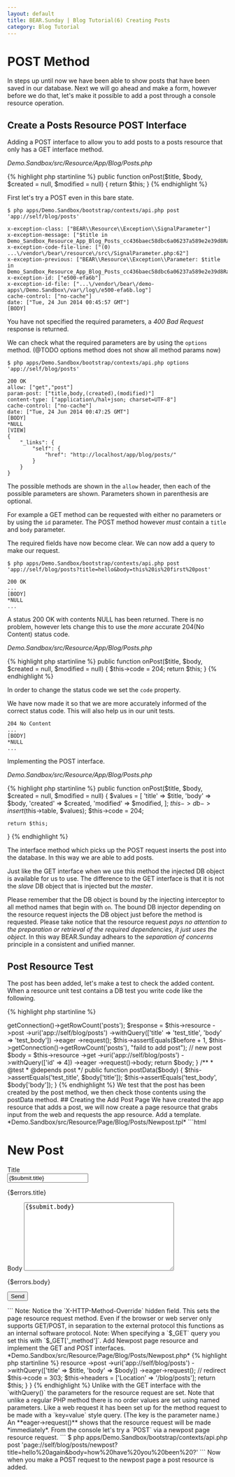 ```yaml
---
layout: default
title: BEAR.Sunday | Blog Tutorial(6) Creating Posts
category: Blog Tutorial
---
```


# POST Method 

In steps up until now we have been able to show posts that have been saved in our database. Next we will go ahead and make a form, however before we do that, let's make it possible to add a post through a console resource operation.

## Create a Posts Resource POST Interface 

Adding a POST interface to allow you to add posts to a posts resource that only has a GET interface method.

*Demo.Sandbox/src/Resource/App/Blog/Posts.php*

{% highlight php startinline %}
public function onPost($title, $body, $created = null, $modified = null)
{
    return $this;
}
{% endhighlight %}

First let's try a POST even in this bare state.

```
$ php apps/Demo.Sandbox/bootstrap/contexts/api.php post 'app://self/blog/posts'

x-exception-class: ["BEAR\\Resource\\Exception\\SignalParameter"]
x-exception-message: ["$title in Demo_Sandbox_Resource_App_Blog_Posts_cc436baec58dbc6a06237a589e2e39d8RayAop::onPost"]
x-exception-code-file-line: ["(0) ...\/vendor\/bear\/resource\/src\/SignalParameter.php:62"]
x-exception-previous: ["BEAR\\Resource\\Exception\\Parameter: $title in Demo_Sandbox_Resource_App_Blog_Posts_cc436baec58dbc6a06237a589e2e39d8RayAop::onPost"]
x-exception-id: ["e500-efa6b"]
x-exception-id-file: ["...\/vendor\/bear\/demo-apps\/Demo.Sandbox\/var\/log\/e500-efa6b.log"]
cache-control: ["no-cache"]
date: ["Tue, 24 Jun 2014 00:45:57 GMT"]
[BODY]
```

You have not specified the required parameters, a *400 Bad Request* response is returned. 

We can check what the required parameters are by using the `options` method. (@TODO options method does not show all method params now)

```
$ php apps/Demo.Sandbox/bootstrap/contexts/api.php options 'app://self/blog/posts'

200 OK
allow: ["get","post"]
param-post: ["title,body,(created),(modified)"]
content-type: ["application\/hal+json; charset=UTF-8"]
cache-control: ["no-cache"]
date: ["Tue, 24 Jun 2014 00:47:25 GMT"]
[BODY]
*NULL
[VIEW]
{
    "_links": {
        "self": {
            "href": "http://localhost/app/blog/posts/"
        }
    }
}
```

The possible methods are shown in the `allow` header, then each of the possible parameters are shown. Parameters shown in parenthesis are optional.

For example a GET method can be requested with either no parameters or by using the `id` parameter. The POST method however *must* contain a `title` and `body` parameter.

The required fields have now become clear. We can now add a query to make our request.

```
$ php apps/Demo.Sandbox/bootstrap/contexts/api.php post 'app://self/blog/posts?title=hello&body=this%20is%20first%20post'

200 OK
...
[BODY]
*NULL
...
```

A status 200 OK with contents NULL has been returned.
There is no problem, however lets change this to use the *more* accurate 204(No Content) status code.

*Demo.Sandbox/src/Resource/App/Blog/Posts.php*

{% highlight php startinline %}
public function onPost($title, $body, $created = null, $modified = null)
{
    $this->code = 204;
    return $this;
}
{% endhighlight %}

In order to change the status code we set the `code` property.

We have now made it so that we are more accurately informed of the correct status code. This will also help us in our unit tests.

```
204 No Content
...
[BODY]
*NULL
...
```

Implementing the POST interface.

*Demo.Sandbox/src/Resource/App/Blog/Posts.php*

{% highlight php startinline %}
public function onPost($title, $body, $created = null, $modified = null)
{
    $values = [
        'title' => $title,
        'body' => $body,
        'created' => $created,
        'modified' => $modified,
    ];
    $this->db->insert($this->table, $values);
    $this->code = 204;

    return $this;
}
{% endhighlight %}

The interface method which picks up the POST request inserts the post into the database. In this way we are able to add posts.

Just like the GET interface when we use this method the injected DB object is available for us to use. The difference to the GET interface is that it is not the _slave_ DB object that is injected but the _master_.

Please remember that the DB object is bound by the injecting interceptor to all method names that begin with `on`. The bound DB injector depending on the resource request injects the DB object just before the method is requested. Please take notice that the resource request *pays no attention to the preparation or retrieval of the required dependencies, it just uses the object*. In this way BEAR.Sunday adhears to the *separation of concerns* principle in a consistent and unified manner.

## Post Resource Test 

The post has been added, let's make a test to check the added content. When a resource unit test contains a DB test you write code like the following.

{% highlight php startinline %}
<?php
class AppPostsTest extends \PHPUnit_Extensions_Database_TestCase
{
    public function getConnection()
    {
        // DB Connection
    }

    public function getDataSet()
    {
        // Initial data set
    }

    /**
     * @test
     */
    public function post()
    {
        // +1
        $before = $this->getConnection()->getRowCount('posts');
        $response = $this->resource
            ->post
            ->uri('app://self/blog/posts')
            ->withQuery(['title' => 'test_title', 'body' => 'test_body'])
            ->eager
            ->request();
        $this->assertEquals($before + 1, $this->getConnection()->getRowCount('posts'), "faild to add post");

        // new post
        $body = $this->resource
            ->get
            ->uri('app://self/blog/posts')
            ->withQuery(['id' => 4])
            ->eager
            ->request()->body;
        return $body;
    }

    /**
     * @test
     * @depends post
     */
    public function postData($body)
    {
        $this->assertEquals('test_title', $body['title']);
        $this->assertEquals('test_body', $body['body']);
    }
{% endhighlight %}

We test that the post has been created by the post method, we then check those contents using the postData method.

## Creating the Add Post Page 

We have created the app resource that adds a post, we will now create a page resource that grabs input from the web and requests the app resource.

Add a template.

*Demo.Sandbox/src/Resource/Page/Blog/Posts/Newpost.tpl*

```html
<!DOCTYPE html>
<html lang="en">
<head>
    <link href="//netdna.bootstrapcdn.com/bootstrap/3.1.1/css/bootstrap.min.css">
    <meta name="viewport" content="width=device-width, initial-scale=1">
</head>
<body>
    <div class="container">
        <h1>New Post</h1>
        <form action="/blog/posts/newpost" method="POST">
            <input name="X-HTTP-Method-Override" type="hidden" value="POST" />
            <div class="control-group {if $errors.title}error{/if}">
                <label class="control-label" for="title">Title</label>
                <div class="controls">
                    <input type="text" id="title" name="title" value="{$submit.title}">
                    <p class="help-inline">{$errors.title}</p>
                </div>
            </div>
            <div class="control-group {if $errors.body}error{/if}">
                <label>Body</label>
                <textarea name="body" rows="10" cols="40">{$submit.body}</textarea>
                <p class="help-inline">{$errors.body}</p>
            </div>
            <input type="submit" value="Send">
        </form>
    </div>
</body>
</html>
```

Note: Notice the `X-HTTP-Method-Override` hidden field. This sets the page resource request method. Even if the browser or web server only supports GET/POST, in separation to the external protocol this functions as an internal software protocol.

Note: When specifying a `$_GET` query you set this with `$_GET['_method']`.

Add Newpost page resource and implement the GET and POST interfaces.

*Demo.Sandbox/src/Resource/Page/Blog/Posts/Newpost.php*

{% highlight php startinline %}
<?php

namespace Demo\Sandbox\Resource\Page\Blog\Posts;

use BEAR\Resource\ResourceObject;
use BEAR\Sunday\Inject\ResourceInject;

class Newpost extends ResourceObject
{
    use ResourceInject;

    public function onGet()
    {
        return $this;
    }

    /**
     * Post
     *
     * @param string $title
     * @param string $body
     */
    public function onPost($title, $body)
    {
        // create post
        $this->resource
            ->post
            ->uri('app://self/blog/posts')
            ->withQuery(['title' => $title, 'body' => $body])
            ->eager->request();

        // redirect
        $this->code = 303;
        $this->headers = ['Location' => '/blog/posts'];
        return $this;
    }
}
{% endhighlight %}

Unlike with the GET interface with the `withQuery()` the parameters for the resource request are set. Note that unlike a regular PHP method there is no order values are set using named parameters. Like a web request it has been set up for the method request to be made with a `key=value` style query. (The key is the parameter name.)

An **eager->request()** shows that the resource request will be made *immediately*.

From the console let's try a `POST` via a newpost page resource request.

```
$ php apps/Demo.Sandbox/bootstrap/contexts/api.php post 'page://self/blog/posts/newpost?title=hello%20again&body=how%20have%20you%20been%20?'
```

Now when you make a POST request to the newpost page a post resource is added.
